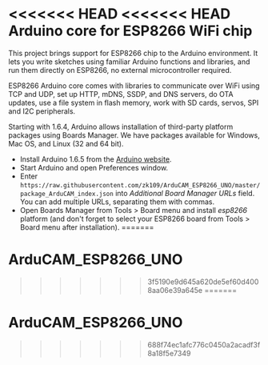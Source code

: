 <<<<<<< HEAD
<<<<<<< HEAD
Arduino core for ESP8266 WiFi chip
===========================================

This project brings support for ESP8266 chip to the Arduino environment. It lets you write sketches using familiar Arduino functions and libraries, and run them directly on ESP8266, no external microcontroller required.

ESP8266 Arduino core comes with libraries to communicate over WiFi using TCP and UDP, set up HTTP, mDNS, SSDP, and DNS servers, do OTA updates, use a file system in flash memory, work with SD cards, servos, SPI and I2C peripherals.



Starting with 1.6.4, Arduino allows installation of third-party platform packages using Boards Manager. We have packages available for Windows, Mac OS, and Linux (32 and 64 bit).

- Install Arduino 1.6.5 from the [Arduino website](http://www.arduino.cc/en/main/software).
- Start Arduino and open Preferences window.
- Enter ```https://raw.githubusercontent.com/zk109/ArduCAM_ESP8266_UNO/master/package_ArduCAM_index.json``` into *Additional Board Manager URLs* field. You can add multiple URLs, separating them with commas.
- Open Boards Manager from Tools > Board menu and install *esp8266* platform (and don't forget to select your ESP8266 board from Tools > Board menu after installation).
=======
# ArduCAM_ESP8266_UNO
>>>>>>> 3f5190e9d645a620de5ef60d4008aa06e39a645e
=======
# ArduCAM_ESP8266_UNO
>>>>>>> 688f74ec1afc776c0450a2acadf3f8a18f5e7349
